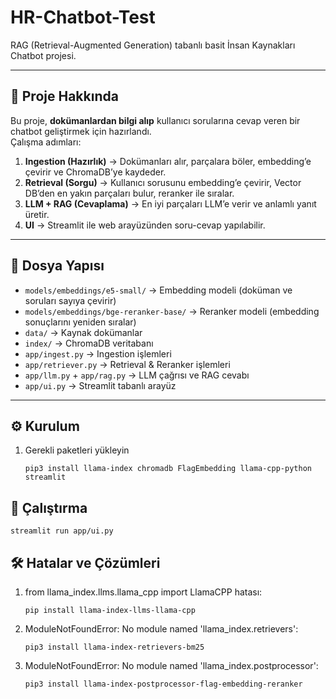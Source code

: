 # HR-Chatbot-Test

RAG (Retrieval-Augmented Generation) tabanlı basit İnsan Kaynakları Chatbot projesi.

---

## 📖 Proje Hakkında

Bu proje, **dokümanlardan bilgi alıp** kullanıcı sorularına cevap veren bir chatbot geliştirmek için hazırlandı.  
Çalışma adımları:

1. **Ingestion (Hazırlık)** → Dokümanları alır, parçalara böler, embedding’e çevirir ve ChromaDB’ye kaydeder.  
2. **Retrieval (Sorgu)** → Kullanıcı sorusunu embedding’e çevirir, Vector DB’den en yakın parçaları bulur, reranker ile sıralar.  
3. **LLM + RAG (Cevaplama)** → En iyi parçaları LLM’e verir ve anlamlı yanıt üretir.  
4. **UI** → Streamlit ile web arayüzünden soru-cevap yapılabilir.

---

## 📂 Dosya Yapısı

- `models/embeddings/e5-small/` → Embedding modeli (doküman ve soruları sayıya çevirir)  
- `models/embeddings/bge-reranker-base/` → Reranker modeli (embedding sonuçlarını yeniden sıralar)  
- `data/` → Kaynak dokümanlar  
- `index/` → ChromaDB veritabanı  
- `app/ingest.py` → Ingestion işlemleri  
- `app/retriever.py` → Retrieval & Reranker işlemleri  
- `app/llm.py` + `app/rag.py` → LLM çağrısı ve RAG cevabı  
- `app/ui.py` → Streamlit tabanlı arayüz

---

## ⚙️ Kurulum

1. Gerekli paketleri yükleyin


   
   ``` pip3 install llama-index chromadb FlagEmbedding llama-cpp-python streamlit ```

## 🚀 Çalıştırma


  ``` streamlit run app/ui.py ```

## 🛠️ Hatalar ve Çözümleri

1. from llama_index.llms.llama_cpp import LlamaCPP hatası:



    ``` pip install llama-index-llms-llama-cpp  ```

3. ModuleNotFoundError: No module named 'llama_index.retrievers':


    ``` pip3 install llama-index-retrievers-bm25  ```

4. ModuleNotFoundError: No module named 'llama_index.postprocessor':


    ``` pip3 install llama-index-postprocessor-flag-embedding-reranker ```
